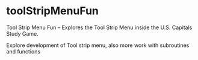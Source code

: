 # toolStripMenuFun
Tool Strip Menu Fun – Explores the Tool Strip Menu inside the U.S. Capitals Study Game.

Explore development of Tool strip menu, also more work with subroutines and functions
